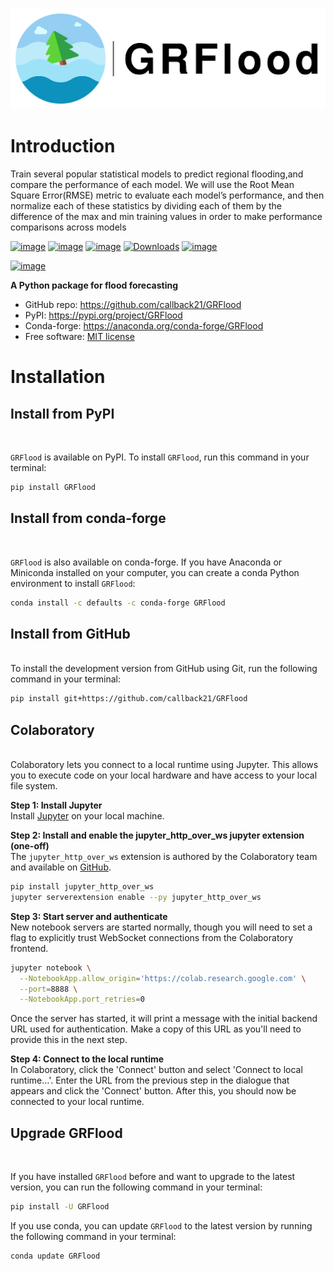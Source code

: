 
![flood](GRFlood.png)

<h1>Introduction</h1>

Train several popular statistical models to predict regional flooding,and compare the performance of each model.
We will use the Root Mean Square Error(RMSE) metric to evaluate each model’s performance, and then normalize each of 
these statistics by dividing each of them by the difference of the max and min training values in order to make performance
comparisons across models


[![image](https://colab.research.google.com/assets/colab-badge.svg)](https://colab.research.google.com/drive/1Wcxd9iBJChn7gJgV--Vc03gSdljZbp2b?usp=sharing)
[![image](https://img.shields.io/pypi/v/geemap.svg)](https://pypi.org/project/GRFlood/)
[![image](https://img.shields.io/conda/vn/conda-forge/geemap.svg)](https://anaconda.org/conda-forge/geemap)
[![Downloads](https://static.pepy.tech/personalized-badge/grflood?period=month&units=international_system&left_color=yellow&right_color=orange&left_text=Downloads)](https://pepy.tech/project/grflood)
[![image](https://github.com/giswqs/geemap/workflows/build/badge.svg)](https://github.com/callback21/GRFlood)

[![image](https://img.shields.io/badge/License-MIT-yellow.svg)](https://opensource.org/licenses/MIT)

**A Python package for flood forecasting**

-   GitHub repo: <https://github.com/callback21/GRFlood>
-   PyPI: <https://pypi.org/project/GRFlood>
-   Conda-forge: <https://anaconda.org/conda-forge/GRFlood>
-   Free software: [MIT license](https://opensource.org/licenses/MIT)


<h1>Installation</h1>



<h2>Install from PyPI</h2>

<br>

`GRFlood` is available on PyPI. To install `GRFlood`, run this command in your terminal:

```sh
pip install GRFlood
```
<h2>Install from conda-forge</h2>


<br>

`GRFlood` is also available on conda-forge. If you have Anaconda or Miniconda installed on your computer, you can create a conda Python environment to install `GRFlood`:

```sh
conda install -c defaults -c conda-forge GRFlood
```
<h2>Install from GitHub</h2> 

<br>
To install the development version from GitHub using Git, run the following command in your terminal:

```sh
pip install git+https://github.com/callback21/GRFlood
```
<h2>Colaboratory</h2> 

<br>
Colaboratory lets you connect to a local runtime using Jupyter. This allows you to execute code on your local hardware and have access to your local file system.

**Step 1: Install Jupyter**<br>
Install [Jupyter](https://jupyter.org/install) on your local machine.

**Step 2: Install and enable the jupyter_http_over_ws jupyter extension (one-off)** <br>
The ```jupyter_http_over_ws``` extension is authored by the Colaboratory team and available on [GitHub](https://github.com/googlecolab/jupyter_http_over_ws).

```sh
pip install jupyter_http_over_ws
jupyter serverextension enable --py jupyter_http_over_ws
```
**Step 3: Start server and authenticate**<br>
New notebook servers are started normally, though you will need to set a flag to explicitly trust WebSocket connections from the Colaboratory frontend.

```sh
jupyter notebook \
  --NotebookApp.allow_origin='https://colab.research.google.com' \
  --port=8888 \
  --NotebookApp.port_retries=0
```   
Once the server has started, it will print a message with the initial backend URL used for authentication. Make a copy of this URL as you'll need to provide this in the next step.

**Step 4: Connect to the local runtime**<br>
In Colaboratory, click the 'Connect' button and select 'Connect to local runtime…'. Enter the URL from the previous step in the dialogue that appears and click the 'Connect' button. After this, you should now be connected to your local runtime.

<h2>Upgrade GRFlood</h2>
<br>

If you have installed `GRFlood` before and want to upgrade to the latest version, you can run the following command in your terminal:

```sh
pip install -U GRFlood
```
If you use conda, you can update `GRFlood` to the latest version by running the following command in your terminal:

```sh
conda update GRFlood
```
